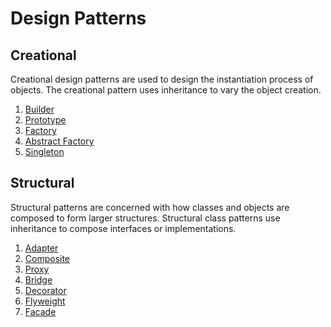 # Design Patterns



## Creational

Creational design patterns are used to design the instantiation process of objects. The creational pattern uses inheritance to vary the object creation.

1. [Builder](#builder)
2. [Prototype](#prototype)
3. [Factory](#factory)
4. [Abstract Factory](#abstract-factory)
5. [Singleton](#singleton)

## Structural

Structural patterns are concerned with how classes and objects are composed to form larger structures. Structural class patterns use inheritance to compose interfaces or implementations.

1. [Adapter](#adapter)
2. [Composite](#composite)
3. [Proxy](#proxy)
4. [Bridge](#bridge)
5. [Decorator](#decorator)
6. [Flyweight](#flyweight)
7. [Facade](#facade)

